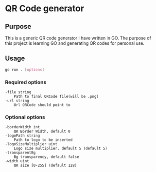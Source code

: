 # QR Code generator
## Purpose
This is a generic QR code generator I have written in GO. The purpose of this project is learning GO and generating QR codes for personal use.
## Usage
```bash
go run . [options]
```
### Required options
```
-file string
	Path to final QRCode file(will be .png)
-url string
	Url QRCode should point to
```
### Optional options
```
-borderWidth int
	QR Border Width, default 0
-logoPath string
	Path to logo to be inserted
-logoSizeMultiplier uint
	Logo size multiplier, default 5 (default 5)
-transparentBg
	Bg transparency, default false
-width uint
	QR size [0-255] (default 128)
```
